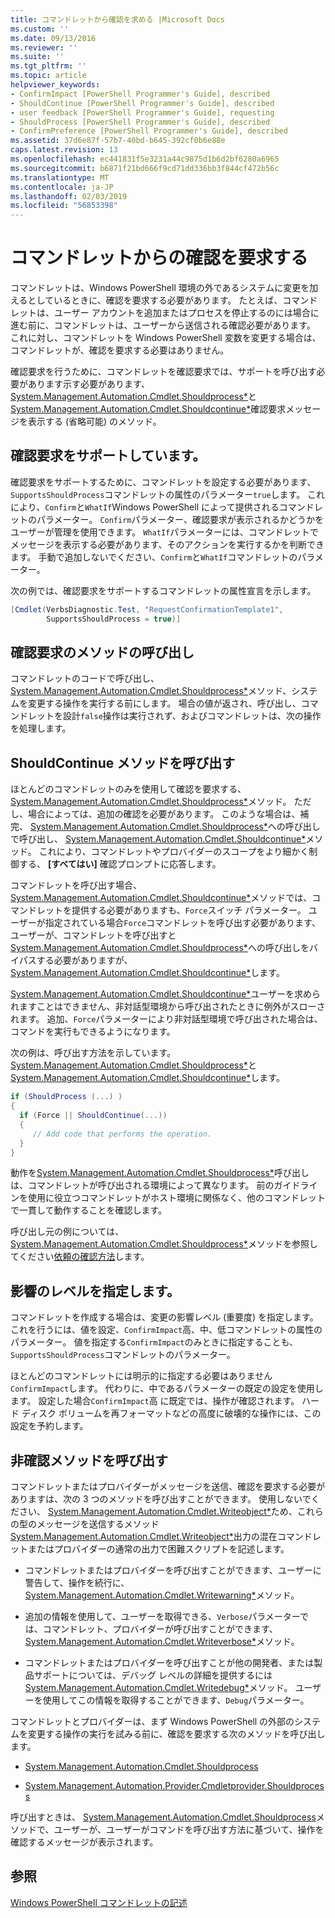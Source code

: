 ```yaml
---
title: コマンドレットから確認を求める |Microsoft Docs
ms.custom: ''
ms.date: 09/13/2016
ms.reviewer: ''
ms.suite: ''
ms.tgt_pltfrm: ''
ms.topic: article
helpviewer_keywords:
- ConfirmImpact [PowerShell Programmer's Guide], described
- ShouldContinue [PowerShell Programmer's Guide], described
- user feedback [PowerShell Programmer's Guide], requesting
- ShouldProcess [PowerShell Programmer's Guide], described
- ConfirmPreference [PowerShell Programmer's Guide], described
ms.assetid: 37d6e87f-57b7-40bd-b645-392cf0b6e88e
caps.latest.revision: 13
ms.openlocfilehash: ec441831f5e3231a44c9875d1b6d2bf6280a6965
ms.sourcegitcommit: b6871f21bd666f9cd71dd336bb3f844cf472b56c
ms.translationtype: MT
ms.contentlocale: ja-JP
ms.lasthandoff: 02/03/2019
ms.locfileid: "56853398"
---
```

# <a name="requesting-confirmation-from-cmdlets"></a>コマンドレットからの確認を要求する

コマンドレットは、Windows PowerShell 環境の外であるシステムに変更を加えるとしているときに、確認を要求する必要があります。 たとえば、コマンドレットは、ユーザー アカウントを追加またはプロセスを停止するのには場合に進む前に、コマンドレットは、ユーザーから送信される確認必要があります。 これに対し、コマンドレットを Windows PowerShell 変数を変更する場合は、コマンドレットが、確認を要求する必要はありません。

確認要求を行うために、コマンドレットを確認要求では、サポートを呼び出す必要があります示す必要があります、 [System.Management.Automation.Cmdlet.Shouldprocess*](/dotnet/api/System.Management.Automation.Cmdlet.ShouldProcess)と[System.Management.Automation.Cmdlet.Shouldcontinue*](/dotnet/api/System.Management.Automation.Cmdlet.ShouldContinue)確認要求メッセージを表示する (省略可能) のメソッド。

## <a name="supporting-confirmation-requests"></a>確認要求をサポートしています。

確認要求をサポートするために、コマンドレットを設定する必要があります、`SupportsShouldProcess`コマンドレットの属性のパラメーター`true`します。 これにより、`Confirm`と`WhatIf`Windows PowerShell によって提供されるコマンドレットのパラメーター。 `Confirm`パラメーター、確認要求が表示されるかどうかをユーザーが管理を使用できます。 `WhatIf`パラメーターには、コマンドレットでメッセージを表示する必要があります、そのアクションを実行するかを判断できます。 手動で追加しないでください、`Confirm`と`WhatIf`コマンドレットのパラメーター。

次の例では、確認要求をサポートするコマンドレットの属性宣言を示します。

```csharp
[Cmdlet(VerbsDiagnostic.Test, "RequestConfirmationTemplate1",
        SupportsShouldProcess = true)]
```

## <a name="calling-the-confirmation-request-methods"></a>確認要求のメソッドの呼び出し

コマンドレットのコードで呼び出し、 [System.Management.Automation.Cmdlet.Shouldprocess*](/dotnet/api/System.Management.Automation.Cmdlet.ShouldProcess)メソッド、システムを変更する操作を実行する前にします。 場合の値が返され、呼び出し、コマンドレットを設計`false`操作は実行されず、およびコマンドレットは、次の操作を処理します。

## <a name="calling-the-shouldcontinue-method"></a>ShouldContinue メソッドを呼び出す

ほとんどのコマンドレットのみを使用して確認を要求する、 [System.Management.Automation.Cmdlet.Shouldprocess*](/dotnet/api/System.Management.Automation.Cmdlet.ShouldProcess)メソッド。 ただし、場合によっては、追加の確認を必要があります。 このような場合は、補完、 [System.Management.Automation.Cmdlet.Shouldprocess*](/dotnet/api/System.Management.Automation.Cmdlet.ShouldProcess)への呼び出しで呼び出し、 [System.Management.Automation.Cmdlet.Shouldcontinue*](/dotnet/api/System.Management.Automation.Cmdlet.ShouldContinue)メソッド。 これにより、コマンドレットやプロバイダーのスコープをより細かく制御する、 **[すべてはい]** 確認プロンプトに応答します。

コマンドレットを呼び出す場合、 [System.Management.Automation.Cmdlet.Shouldcontinue*](/dotnet/api/System.Management.Automation.Cmdlet.ShouldContinue)メソッドでは、コマンドレットを提供する必要がありますも、`Force`スイッチ パラメーター。 ユーザーが指定されている場合`Force`コマンドレットを呼び出す必要があります、ユーザーが、コマンドレットを呼び出すと[System.Management.Automation.Cmdlet.Shouldprocess*](/dotnet/api/System.Management.Automation.Cmdlet.ShouldProcess)への呼び出しをバイパスする必要がありますが、 [System.Management.Automation.Cmdlet.Shouldcontinue*](/dotnet/api/System.Management.Automation.Cmdlet.ShouldContinue)します。

[System.Management.Automation.Cmdlet.Shouldcontinue*](/dotnet/api/System.Management.Automation.Cmdlet.ShouldContinue)ユーザーを求められますことはできません、非対話型環境から呼び出されたときに例外がスローされます。 追加、`Force`パラメーターにより非対話型環境で呼び出された場合は、コマンドを実行もできるようになります。

次の例は、呼び出す方法を示しています。 [System.Management.Automation.Cmdlet.Shouldprocess*](/dotnet/api/System.Management.Automation.Cmdlet.ShouldProcess)と[System.Management.Automation.Cmdlet.Shouldcontinue*](/dotnet/api/System.Management.Automation.Cmdlet.ShouldContinue)します。

```csharp
if (ShouldProcess (...) )
{
  if (Force || ShouldContinue(...))
  {
     // Add code that performs the operation.
  }
}
```

動作を[System.Management.Automation.Cmdlet.Shouldprocess*](/dotnet/api/System.Management.Automation.Cmdlet.ShouldProcess)呼び出しは、コマンドレットが呼び出される環境によって異なります。 前のガイドラインを使用に役立つコマンドレットがホスト環境に関係なく、他のコマンドレットで一貫して動作することを確認します。

呼び出し元の例については、 [System.Management.Automation.Cmdlet.Shouldprocess*](/dotnet/api/System.Management.Automation.Cmdlet.ShouldProcess)メソッドを参照してください[依頼の確認方法](./how-to-request-confirmations.md)します。

## <a name="specify-the-impact-level"></a>影響のレベルを指定します。

コマンドレットを作成する場合は、変更の影響レベル (重要度) を指定します。 これを行うには、値を設定、`ConfirmImpact`高、中、低コマンドレットの属性のパラメーター。 値を指定する`ConfirmImpact`のみときに指定することも、`SupportsShouldProcess`コマンドレットのパラメーター。

ほとんどのコマンドレットには明示的に指定する必要はありません`ConfirmImpact`します。  代わりに、中であるパラメーターの既定の設定を使用します。 設定した場合`ConfirmImpact`高 に既定では、操作が確認されます。 ハード ディスク ボリュームを再フォーマットなどの高度に破壊的な操作には、この設定を予約します。

## <a name="calling-non-confirmation-methods"></a>非確認メソッドを呼び出す

コマンドレットまたはプロバイダーがメッセージを送信、確認を要求する必要がありますは、次の 3 つのメソッドを呼び出すことができます。 使用しないでください、 [System.Management.Automation.Cmdlet.Writeobject*](/dotnet/api/System.Management.Automation.Cmdlet.WriteObject)ため、これらの型のメッセージを送信するメソッド[System.Management.Automation.Cmdlet.Writeobject*](/dotnet/api/System.Management.Automation.Cmdlet.WriteObject)出力の混在コマンドレットまたはプロバイダーの通常の出力で困難スクリプトを記述します。

- コマンドレットまたはプロバイダーを呼び出すことができます、ユーザーに警告して、操作を続行に、 [System.Management.Automation.Cmdlet.Writewarning*](/dotnet/api/System.Management.Automation.Cmdlet.WriteWarning)メソッド。

- 追加の情報を使用して、ユーザーを取得できる、`Verbose`パラメーターでは、コマンドレット、プロバイダーが呼び出すことができます、 [System.Management.Automation.Cmdlet.Writeverbose*](/dotnet/api/System.Management.Automation.Cmdlet.WriteVerbose)メソッド。

- コマンドレットまたはプロバイダーを呼び出すことが他の開発者、または製品サポートについては、デバッグ レベルの詳細を提供するには[System.Management.Automation.Cmdlet.Writedebug*](/dotnet/api/System.Management.Automation.Cmdlet.WriteDebug)メソッド。 ユーザーを使用してこの情報を取得することができます、`Debug`パラメーター。

コマンドレットとプロバイダーは、まず Windows PowerShell の外部のシステムを変更する操作の実行を試みる前に、確認を要求する次のメソッドを呼び出します。

- [System.Management.Automation.Cmdlet.Shouldprocess](/dotnet/api/System.Management.Automation.Cmdlet.ShouldProcess)

- [System.Management.Automation.Provider.Cmdletprovider.Shouldprocess](/dotnet/api/System.Management.Automation.Provider.CmdletProvider.ShouldProcess)

呼び出すときは、 [System.Management.Automation.Cmdlet.Shouldprocess](/dotnet/api/System.Management.Automation.Cmdlet.ShouldProcess)メソッドで、ユーザーが、ユーザーがコマンドを呼び出す方法に基づいて、操作を確認するメッセージが表示されます。

## <a name="see-also"></a>参照

[Windows PowerShell コマンドレットの記述](./writing-a-windows-powershell-cmdlet.md)
